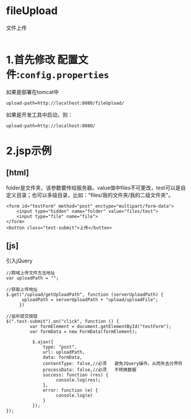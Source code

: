 fileUpload
====
文件上传
<br><br>

# 1.首先修改 配置文件:`config.properties`
如果是部署在tomcat中
```
upload-path=http://localhost:8080/fileUpload/
```
如果是开发工具中启动，则：
```
upload-path=http://localhost:8080/
```
# 2.jsp示例
## **[html]**
folder是文件夹，该参数要传给服务器。value值中files不可更改，test可以是自定义目录；也可以多级目录，比如："files/我的文件夹/我的二级文件夹"。
```
<form id="testForm" method="post" enctype="multipart/form-data">
    <input type="hidden" name="folder" value="files/test">
    <input type="file" name="file">
</form>
<button class="test-submit">上传</button>
```
## **[js]**
引入jQuery
```
//跨域上传文件方法地址
var uploadPath = ""; 
      
//获取上传地址
$.get("/upload/getUploadPath", function (serverUploadPath) {
      uploadPath = serverUploadPath + "upload/uploadFile";
     })
     
//监听提交按钮            
$(".test-submit").on("click", function () {
         var formElement = document.getElementById("testForm");
         var formData = new FormData(formElement);

          $.ajax({
              type: "post",
              url: uploadPath,
              data: formData,
              contentType: false,//必须   避免JQuery操作，从而失去分界符
              processData: false,//必须   不转换数据
              success: function (res) {
                   console.log(res);
              },
              error: function (e) {
                   console.log(e)
              }
          });
});
```   

        
        
